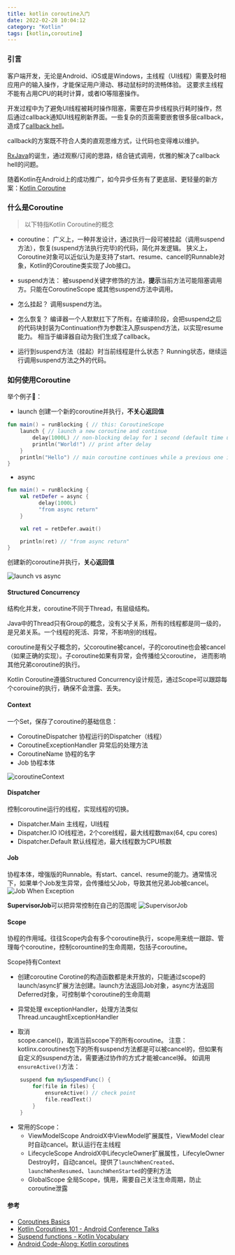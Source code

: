 ```yaml
---
title: kotlin coroutine入门
date: 2022-02-28 10:04:12
category: "Kotlin"
tags: [kotlin,coroutine]
---
```


### 引言

客户端开发，无论是Android、iOS或是Windows，主线程（UI线程）需要及时相应用户的输入操作，才能保证用户滑动、移动鼠标时的流畅体验。
这要求主线程不能有占用CPU的耗时计算，或者IO等阻塞操作。

开发过程中为了避免UI线程被耗时操作阻塞，需要在异步线程执行耗时操作，然后通过callback通知UI线程刷新界面。一些复杂的页面需要嵌套很多层callback，造成了[callback hell](https://callbackhell.com/)。

callback的方案既不符合人类的直观思维方式，让代码也变得难以维护。

[RxJava](https://github.com/ReactiveX/RxJava)的诞生，通过观察/订阅的思路，结合链式调用，优雅的解决了callback hell的问题。

随着Kotlin在Android上的成功推广，如今异步任务有了更底层、更轻量的新方案：[Kotlin Coroutine](https://kotlinlang.org/docs/coroutines-basics.html)

### 什么是Coroutine

> 以下特指Kotlin Coroutine的概念

- coroutine：
广义上，一种并发设计，通过执行一段可被挂起（调用suspend方法），恢复(suspend方法执行完毕)的代码，简化并发逻辑。
狭义上，Coroutine对象可以近似认为是支持了start、resume、cancel的Runnable对象，Kotlin的Coroutine类实现了Job接口。

- suspend方法：
被suspend关键字修饰的方法，**提示**当前方法可能阻塞调用方。只能在CoroutineScope 或其他suspend方法中调用。

- 怎么挂起？
调用suspend方法。

- 怎么恢复？
编译器一个人默默扛下了所有。在编译阶段，会把suspend之后的代码块封装为Continuation作为参数注入原suspend方法，以实现resume能力。
相当于编译器自动为我们生成了callback。

- 运行到suspend方法（挂起）时当前线程是什么状态？
Running状态，继续运行调用suspend方法之外的代码。

### 如何使用Coroutine

举个例子🌰：

- launch
创建一个新的coroutine并执行，**不关心返回值**

```kotlin
fun main() = runBlocking { // this: CoroutineScope
    launch { // launch a new coroutine and continue
        delay(1000L) // non-blocking delay for 1 second (default time unit is ms)
        println("World!") // print after delay
    }
    println("Hello") // main coroutine continues while a previous one is delayed
}
```

- async
  
```kotlin
fun main() = runBlocking {
    val retDefer = async {
          delay(1000L)
          "from async return"  
    }

    val ret = retDefer.await()

    println(ret) // "from async return"
}
```

创建新的coroutine并执行，**关心返回值**

![launch vs async](/medias/images/launch_vs_async.png)

#### Structured Concurrency

结构化并发，coroutine不同于Thread，有层级结构。

Java中的Thread只有Group的概念，没有父子关系，所有的线程都是同一级的，是兄弟关系。一个线程的死活、异常，不影响别的线程。

coroutine是有父子概念的，父coroutine被cancel，子的coroutine也会被cancel（如果正确的实现）。子coroutine如果有异常，会传播给父coroutine，
进而影响其他兄弟coroutine的执行。

Kotlin Coroutine遵循Structured Concurrency设计规范，通过Scope可以跟踪每个corouine的执行，确保不会泄露、丢失。

#### Context

一个Set，保存了coroutine的基础信息：

- CoroutineDispatcher 协程运行的Dispatcher（线程）
- CoroutineExceptionHandler 异常后的处理方法
- CoroutineName 协程的名字
- Job 协程本体

![coroutineContext](/medias/images/coroutine_context.png)

#### Dispatcher

控制coroutine运行的线程，实现线程的切换。

- Dispatcher.Main 主线程，UI线程
- Dispatcher.IO IO线程池，2个core线程，最大线程数max(64, cpu cores)
- Dispatcher.Default 默认线程池，最大线程数为CPU核数

#### Job

协程本体，增强版的Runnable。有start、cancel、resume的能力。通常情况下，如果单个Job发生异常，会传播给父Job，导致其他兄弟Job被cancel。
![Job When Exception](/medias/images/job_when_exception.png)

**SupervisorJob**可以把异常控制在自己的范围呢
![SupervisorJob](/medias/images/supervisor_job.png)

#### Scope
  
协程的作用域。往往Scope内会有多个coroutine执行，scope用来统一跟踪、管理每个coroutine，控制corountine的生命周期，包括子coroutine。

Scope持有Context

- 创建coroutine
  Corotine的构造函数都是未开放的，只能通过scope的launch/async扩展方法创建。launch方法返回Job对象，async方法返回Deferred对象，可控制单个coroutine的生命周期

- 异常处理
  exceptionHandler，处理方法类似Thread.uncaughtExceptionHandler

- 取消  
  scope.cancel()，取消当前scope下的所有coroutine。
  注意：kotlinx.coroutines包下的所有suspend方法都是可以被cancel的，但如果有自定义的suspend方法，需要通过协作的方式才能被cancel掉。
  如调用`ensureActive()`方法：

```kotlin
    suspend fun mySuspendFunc() {
        for(file in files) {
            ensureActive() // check point
            file.readText()
        }
    }
```

- 常用的Scope：
  - ViewModelScope
    AndroidX中ViewModel扩展属性，ViewModel clear时自动cancel。默认运行在主线程
  - LifecycleScope
    AndroidX中LifecycleOwner扩展属性，LifecyleOwner Destroy时，自动cancel。提供了`launchWhenCreated`、`launchWhenResumed`、`launchWhenStarted`的便利方法
  - GlobalScope
    全局Scope，慎用，需要自己关注生命周期，防止coroutine泄露

#### 参考

- [Coroutines Basics](https://kotlinlang.org/docs/coroutines-basics.html)
- [Kotlin Coroutines 101 - Android Conference Talks](https://www.youtube.com/watch?v=ZTDXo0-SKuU&list=PLWz5rJ2EKKc-DpJGklgEE_w3kTO847Uxx)
- [Suspend functions - Kotlin Vocabulary](https://www.youtube.com/watch?v=IQf-vtIC-Uc&list=PLWz5rJ2EKKc-DpJGklgEE_w3kTO847Uxx&index=2)
- [Android Code-Along: Kotlin coroutines](https://www.youtube.com/watch?v=FWxeDqM_WIU)